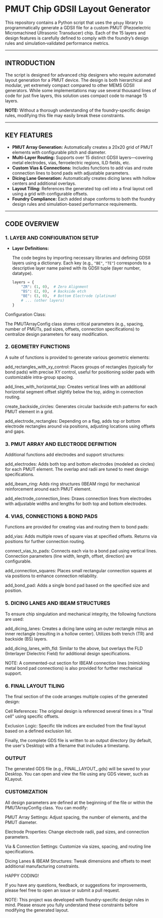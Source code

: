 # PMUT Chip GDSII Layout Generator

This repository contains a Python script that uses the `gdspy` library to programmatically generate a GDSII file for a custom PMUT (Piezoelectric Micromachined Ultrasonic Transducer) chip. Each of the 15 layers and design features is carefully defined to comply with the foundry’s design rules and simulation‐validated performance metrics.

---

## INTRODUCTION

The script is designed for advanced chip designers who require automated layout generation for a PMUT device. The design is both hierarchical and modular, yet extremely compact compared to other MEMS GDSII generators. While some implementations may use several thousand lines of code for just five layers, this solution uses compact code to manage 15 layers.

**NOTE:** Without a thorough understanding of the foundry-specific design rules, modifying this file may easily break these constraints.

---

## KEY FEATURES

- **PMUT Array Generation:** Automatically creates a 20x20 grid of PMUT elements with configurable pitch and diameter.
- **Multi-Layer Routing:** Supports over 15 distinct GDSII layers—covering metal electrodes, vias, ferroelectric regions, ILD fields, etc.
- **Custom Vias & Connections:** Includes functions to add vias and route connection lines to bond pads with adjustable parameters.
- **Dicing Lane Generation:** Automatically creates dicing lanes with hollow centers and additional overlays.
- **Layout Tiling:** References the generated top cell into a final layout cell using a grid with configurable offsets.
- **Foundry Compliance:** Each added shape conforms to both the foundry design rules and simulation-based performance requirements.

---

## CODE OVERVIEW

### 1. LAYER AND CONFIGURATION SETUP

- **Layer Definitions:**

  The code begins by importing necessary libraries and defining GDSII layers using a dictionary. Each key (e.g., `"BE"`, `"TE"`) corresponds to a descriptive layer name paired with its GDSII tuple (layer number, datatype).

  ```python
  layers = {
      "ZR": (1, 0),  # Zero Alignment
      "BS": (2, 0),  # Backside etch
      "BE": (3, 0),  # Bottom Electrode (platinum)
      # ... (other layers)
  }
Configuration Class:

The PMUTArrayConfig class stores critical parameters (e.g., spacing, number of PMUTs, pad sizes, offsets, connection specifications) to centralize design parameters for easy modification.


### 2. GEOMETRY FUNCTIONS
A suite of functions is provided to generate various geometric elements:

add_rectangles_with_xy_control:
Places groups of rectangles (typically for bond pads) with precise XY control, useful for positioning solder pads with customizable intra-group spacing.

add_lines_with_horizontal_top:
Creates vertical lines with an additional horizontal segment offset slightly below the top, aiding in connection routing.

create_backside_circles:
Generates circular backside etch patterns for each PMUT element in a grid.

add_electrode_rectangles:
Depending on a flag, adds top or bottom electrode rectangles around via positions, adjusting locations using offsets and gaps.

### 3. PMUT ARRAY AND ELECTRODE DEFINITION
Additional functions add electrodes and support structures:

add_electrodes:
Adds both top and bottom electrodes (modeled as circles) for each PMUT element. The overlap and radii are tuned to meet design specifications.

add_ibeam_ring:
Adds ring structures (IBEAM rings) for mechanical reinforcement around each PMUT element.

add_electrode_connection_lines:
Draws connection lines from electrodes with adjustable widths and lengths for both top and bottom electrodes.

### 4. VIAS, CONNECTIONS & BOND PADS
Functions are provided for creating vias and routing them to bond pads:

add_vias:
Adds multiple rows of square vias at specified offsets. Returns via positions for further connection routing.

connect_vias_to_pads:
Connects each via to a bond pad using vertical lines. Connection parameters (line width, length, offset, direction) are configurable.

add_connection_squares:
Places small rectangular connection squares at via positions to enhance connection reliability.

add_bond_pad:
Adds a single bond pad based on the specified size and position.

### 5. DICING LANES AND IBEAM STRUCTURES
To ensure chip singulation and mechanical integrity, the following functions are used:

add_dicing_lanes:
Creates a dicing lane using an outer rectangle minus an inner rectangle (resulting in a hollow center). Utilizes both trench (TR) and backside (BS) layers.

add_dicing_lanes_with_fld:
Similar to the above, but overlays the FLD (Interlayer Dielectric Field) for additional design specifications.

NOTE: A commented-out section for IBEAM connection lines (mimicking metal bond pad connections) is also provided for further mechanical support.

### 6. FINAL LAYOUT TILING
The final section of the code arranges multiple copies of the generated design:

Cell References:
The original design is referenced several times in a "final cell" using specific offsets.

Exclusion Logic:
Specific tile indices are excluded from the final layout based on a defined exclusion list.

Finally, the complete GDS file is written to an output directory (by default, the user's Desktop) with a filename that includes a timestamp.

### OUTPUT
The generated GDS file (e.g., FINAL_LAYOUT_.gds) will be saved to your Desktop. You can open and view the file using any GDS viewer, such as KLayout.

### CUSTOMIZATION
All design parameters are defined at the beginning of the file or within the PMUTArrayConfig class. You can modify:

PMUT Array Settings: Adjust spacing, the number of elements, and the PMUT diameter.

Electrode Properties: Change electrode radii, pad sizes, and connection parameters.

Via & Connection Settings: Customize via sizes, spacing, and routing line specifications.

Dicing Lanes & IBEAM Structures: Tweak dimensions and offsets to meet additional manufacturing constraints.

HAPPY CODING!

If you have any questions, feedback, or suggestions for improvements, please feel free to open an issue or submit a pull request.

NOTE: This project was developed with foundry-specific design rules in mind. Please ensure you fully understand these constraints before modifying the generated layout.


